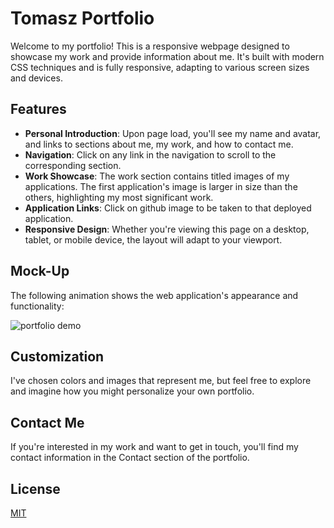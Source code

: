 # Tomasz Portfolio

Welcome to my portfolio! This is a responsive webpage designed to showcase my work and provide information about me. It's built with modern CSS techniques and is fully responsive, adapting to various screen sizes and devices.

## Features

- **Personal Introduction**: Upon page load, you'll see my name and avatar, and links to sections about me, my work, and how to contact me.
- **Navigation**: Click on any link in the navigation to scroll to the corresponding section.
- **Work Showcase**: The work section contains titled images of my applications. The first application's image is larger in size than the others, highlighting my most significant work.
- **Application Links**: Click on github  image to be taken to that deployed application.
- **Responsive Design**: Whether you're viewing this page on a desktop, tablet, or mobile device, the layout will adapt to your viewport.

## Mock-Up

The following animation shows the web application's appearance and functionality:

![portfolio demo](./images/01-css-challenge-demo.gif)

## Customization

I've chosen colors and images that represent me, but feel free to explore and imagine how you might personalize your own portfolio.

## Contact Me

If you're interested in my work and want to get in touch, you'll find my contact information in the Contact section of the portfolio.

## License

[MIT](https://choosealicense.com/licenses/mit/)